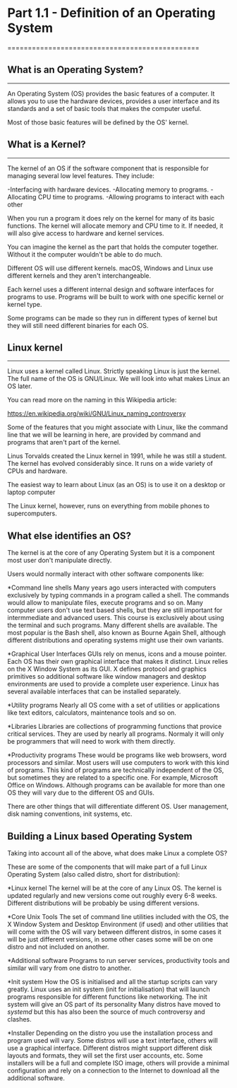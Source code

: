 # Part 1.1 - Definition of an Operating System
===============================================

## What is an Operating System?
-------------------------------
An Operating System (OS) provides the basic features of a computer. It allows you to use the hardware devices, provides a user interface and its standards and a set of basic tools that makes the computer useful.

Most of those basic features will be defined by the OS' kernel.

## What is a Kernel?
-------------------
The kernel of an OS if the software component that is responsible for managing several low level features. They include:

-Interfacing with hardware devices.
-Allocating memory to programs.
-Allocating CPU time to programs.
-Allowing programs to interact with each other

When you run a program it does rely on the kernel for many of its basic functions. The kernel will allocate memory and CPU time to it. If needed, it will also give access to hardware and kernel services.

You can imagine the kernel as the part that holds the computer together. Without it the computer wouldn't be able to do much. 	

Different OS will use different kernels. macOS, Windows and Linux use different kernels and they aren't interchangeable.

Each kernel uses a different internal design and software interfaces for programs to use. Programs will be built to work with one specific kernel or kernel type.

Some programs can be made so they run in different types of kernel but they will still need different binaries for each OS.

## Linux kernel
---------------
Linux uses a kernel called Linux. Strictly speaking Linux is just the kernel. The full name of the OS is GNU/Linux. We will look into what makes Linux an OS later.

You can read more on the naming in this Wikipedia article:

https://en.wikipedia.org/wiki/GNU/Linux_naming_controversy

Some of the features that you might associate with Linux, like the command line that we will be learning in here, are provided by command and programs that aren't part of the kernel.

Linus Torvalds created the Linux kernel in 1991, while he was still a student. The kernel has evolved considerably since. It runs on a wide variety of CPUs and hardware.

The easiest way to learn about Linux (as an OS) is to use it on a desktop or laptop computer

The Linux kernel, however, runs on everything from mobile phones to supercomputers.

## What else identifies an OS?

The kernel is at the core of any Operating System but it is a component most user don't manipulate directly.

Users would normally interact with other software components like:

*Command line shells
Many years ago users interacted with computers exclusively by typing commands in a program called a shell. The commands would allow to manipulate files, execute programs and so on. Many computer users don't use text based shells, but they are still important for intermmediate and advanced users. This course is exclusively about using the terminal and such programs. Many different shells are available. The most popular is the Bash shell, also known as Bourne Again Shell, although different distributions and operating systems might use their own variants.

*Graphical User Interfaces
GUIs rely on menus, icons and a mouse pointer. Each OS has their own graphical interface that makes it distinct. Linux relies on the X Window System as its GUI. X defines protocol and graphics primitives so additional software like window managers and desktop environments are used to provide a complete user experience. Linux has several available interfaces that can be installed separately.

*Utility programs
Nearly all OS come with a set of utilities or applications like text editors, calculators, maintenance tools and so on.

*Libraries
Libraries are collections of programming functions that provice critical services. They are used by nearly all programs. Normaly it will only be programmers that will need to work with them directly.

*Productivity programs
These would be programs like web browsers, word processors and similar. Most users will use computers to work with this kind of programs. This kind of programs are technically independent of the OS, but sometimes they are related to a specific one. For example, Microsoft Office on Windows. Although programs can be available for more than one OS they will vary due to the different OS and GUIs.

There are other things that will differentiate different OS. User management, disk naming conventions, init systems, etc.

## Building a Linux based Operating System

Taking into account all of the above, what does make Linux a complete OS?

These are some of the components that will make part of a full Linux Operating System (also called distro, short for distribution):

*Linux kernel
The kernel will be at the core of any Linux OS. The kernel is updated regularly and new versions come out roughly every 6-8 weeks.
Different distributions will be probably be using different versions.

*Core Unix Tools
The set of command line utilities included with the OS, the X Window System and Desktop Environment (if used) and other utilities that will come with the OS will vary between different distros, in some cases it will be just different versions, in some other cases some will be on one distro and not included on another.

*Additional software
Programs to run server services, productivity tools and similar will vary from one distro to another.

*Init system
How the OS is initialised and all the startup scripts can vary greatly. Linux uses an init system (init for initialisation) that will launch programs responsible for different functions like networking. The init system will give an OS part of its personality
Many distros have moved to _systemd_ but this has also been the source of much controversy and clashes.

*Installer
Depending on the distro you use the installation process and program used will vary. Some distros will use a text interface, others will use a graphical interface. Different distros might support different disk layouts and formats, they will set the first user accounts, etc.
Some installers will be a full and complete ISO image, others will provide a minimal configuration and rely on a connection to the Internet to download all the additional software.